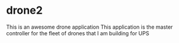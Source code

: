 # drone2
This is an awesome drone application
This application is the master controller for the fleet of drones that I am building for UPS
